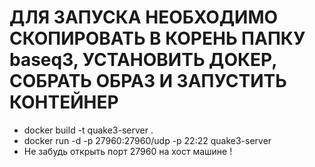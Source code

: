 # ДЛЯ ЗАПУСКА НЕОБХОДИМО СКОПИРОВАТЬ В КОРЕНЬ ПАПКУ baseq3, УСТАНОВИТЬ ДОКЕР, CОБРАТЬ ОБРАЗ И ЗАПУСТИТЬ КОНТЕЙНЕР

 - docker build -t quake3-server .
 - docker run -d -p 27960:27960/udp -p 22:22 quake3-server
 - Не забудь открыть порт 27960 на хост машине !

